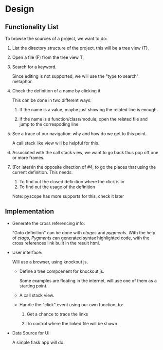 # Design

## Functionality List

To browse the sources of a project, we want to do:

1. List the directory structure of the project, this will be a tree view (T),

2. Open a file (F) from the tree view T,

3. Search for a keyword.

   Since editing is not supported, we will use the "type to search" metaphor.

4. Check the definition of a name by clicking it.

   This can be done in two different ways:

   1. If the name is a value, maybe just showing the related line is enough.

   2. If the name is a function/class/module, open the related file and jump to the correspoding line

5. See a trace of our navigation: why and how do we get to this point.

   A call stack like view will be helpful for this.

6. Associated with the call stack view, we want to go back thus pop off one or more frames.

8. (For later)In the opposite direction of #4, to go the places that using the current definition. This needs:

    1. To find out the closed definition where the click is in
    2. To find out the usage of the definition

    Note: pyscope has more supports for this, check it later

## Implementation

* Generate the cross referencing info:

    "Goto definition" can be done with *ctages* and *pygments*. With the help of *ctags*, *Pygments* can generated syntax highlighted code, with the cross references link built in the result html.

* User interface:

    Will use a browser, using knockout js.

    * Define a tree compoenent for knockout js.

       Some examples are floating in the internet, will use one of them as a starting point.

    * A call stack view.

    * Handle the "click" event using our own function, to:

       1. Get a chance to trace the links

       2. To control where the linked file will be shown

* Data Source for UI:

    A simple flask app will do.
